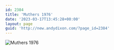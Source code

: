 ```yaml
---
id: 2384
title: 'Muthers 1976'
date: '2023-03-17T13:45:28+00:00'
layout: page
guid: 'http://new.andydixon.com/?page_id=2384'
---
```


![Muthers 1976](https://i0.wp.com/assets.g8x2.ldn.idrivee2-23.com/posters/Muthers%201976%2001.jpg?w=1200&ssl=1 "Muthers 1976")